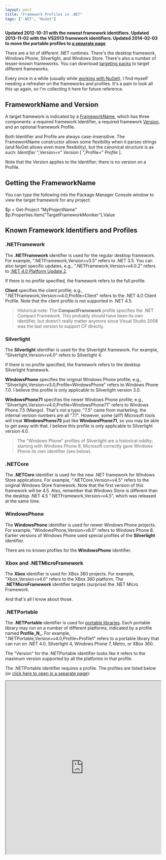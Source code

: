 ```yaml
---
layout: post
title: "Framework Profiles in .NET"
tags: [".NET", "NuGet"]
---
```



**Updated 2012-10-31 with the newest framework identifiers.  Updated 2013-11-02 with the VS2013 framework identifiers.  Updated 2014-02-03 to move the portable profiles to [a separate page](http://embed.plnkr.co/03ck2dCtnJogBKHJ9EjY)**





There are a lot of different .NET runtimes. There's the desktop framework, Windows Phone, Silverlight, and Windows Store. There's also a number of lesser-known frameworks. You can download [targeting packs](http://msdn.microsoft.com/en-US/hh454951.aspx) to target different frameworks.





Every once in a while (usually while [working with NuGet](http://docs.nuget.org/docs/creating-packages/creating-and-publishing-a-package)), I find myself needing a refresher on the frameworks and profiles. It's a pain to look all this up again, so I'm collecting it here for future reference.



## FrameworkName and Version



A target framework is indicated by a [FrameworkName](http://msdn.microsoft.com/en-us/library/system.runtime.versioning.frameworkname.aspx), which has three components: a required framework Identifier, a required framework [Version](http://msdn.microsoft.com/en-us/library/system.version.aspx), and an optional framework Profile.





Both Identifier and Profile are always case-insensitive. The FrameworkName constructor allows some flexibility when it parses strings (and NuGet allows even more flexibility), but the canonical structure is as such: _Identifier_ ",Version=v" _Version_ [ ",Profile=" _Profile_ ].





Note that the Version applies to the Identifier; there is no version on a Profile.



## Getting the FrameworkName



You can type the following into the Package Manager Console window to view the target framework for any project:




$p = Get-Project "MyProjectName"
$p.Properties.Item("TargetFrameworkMoniker").Value


## Known Framework Identifiers and Profiles

### .NETFramework



The **.NETFramework** identifier is used for the regular desktop framework. For example, ".NETFramework,Version=v3.5" refers to .NET 3.5. You can also target specific updates, e.g., ".NETFramework,Version=v4.0.2" refers to [.NET 4.0 Platform Update 2](http://support.microsoft.com/kb/2544514).





If there is no profile specified, the framework refers to the full profile.





**Client** specifies the client profile; e.g., ".NETFramework,Version=v4.0,Profile=Client" refers to the .NET 4.0 Client Profile. Note that the client profile is not supported in .NET 4.5.



> Historical note: The **CompactFramework** profile specifies the .NET Compact Framework. This probably should have been its own identifier, but doesn't really matter anymore since Visual Studio 2008 was the last version to support CF directly.


### Silverlight



The **Silverlight** identifier is used for the Silverlight framework. For example, "Silverlight,Version=v4.0" refers to Silverlight 4.





If there is no profile specified, the framework refers to the desktop Silverlight framework.





**WindowsPhone** specifies the original Windows Phone profile; e.g., "Silverlight,Version=v3.0,Profile=WindowsPhone" refers to Windows Phone 7.0. I believe this profile is only applicable to Silverlight version 3.0.





**WindowsPhone71** specifies the newer Windows Phone profile; e.g., "Silverlight,Version=v4.0,Profile=WindowsPhone71" refers to Windows Phone 7.5 (Mango). That's not a typo: "7.5" came from marketing; the internal version numbers are all "7.1". However, some (all?) Microsoft tools <!-- like Portable Libraries --> will treat **WindowsPhone75** just like **WindowsPhone71**, so you may be able to get away with that. I believe this profile is only applicable to Silverlight version 4.0.



> The "Windows Phone" profiles of Silverlight are a historical oddity; starting with Windows Phone 8, Microsoft correctly gave Windows Phone its own identifier (see below).


### .NETCore



The **.NETCore** identifier is used for the new .NET framework for Windows Store applications. For example, ".NETCore,Version=v4.5" refers to the original Windows Store framework. Note that the first version of this framework will be 4.5. Also, remember that Windows Store is different than the desktop .NET 4.5 ".NETFramework,Version=v4.5", which was released at the same time.



### WindowsPhone



The **WindowsPhone** identifier is used for newer Windows Phone projects. For example, "WindowsPhone,Version=v8.0" refers to Windows Phone 8. Earlier versions of Windows Phone used special profiles of the **Silverlight** identifier.





There are no known profiles for the **WindowsPhone** identifier.



### Xbox and .NETMicroFramework



The **Xbox** identifier is used for XBox 360 projects. For example, "Xbox,Version=v4.0" refers to the XBox 360 platform. The **.NETMicroFramework** identifier targets (surprise) the .NET Micro Framework.





And that's all I know about those.



### .NETPortable



The **.NETPortable** identifier is used for [portable libraries](http://go.microsoft.com/fwlink/?LinkId=210823). Each portable library may run on a number of different platforms, indicated by a profile named **Profile_N_**. For example, ".NETPortable,Version=v4.0,Profile=Profile1" refers to a portable library that can run on .NET 4.0, Silverlight 4, Windows Phone 7, Metro, or XBox 360.





The "Version" for the .NETPortable identifier looks like it refers to the maximum version supported by all the platforms in that profile.





The .NETPortable identifier requires a profile. The profiles are listed below (or [click here to open in a separate page](http://embed.plnkr.co/03ck2dCtnJogBKHJ9EjY)):



<iframe src="http://embed.plnkr.co/03ck2dCtnJogBKHJ9EjY" style="width:100%; height:40em;"></iframe>